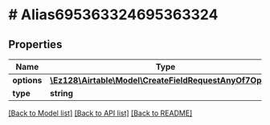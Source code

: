 # # Alias695363324695363324

## Properties

Name | Type | Description | Notes
------------ | ------------- | ------------- | -------------
**options** | [**\Ez128\Airtable\Model\CreateFieldRequestAnyOf7Options**](CreateFieldRequestAnyOf7Options.md) |  |
**type** | **string** |  |

[[Back to Model list]](../../README.md#models) [[Back to API list]](../../README.md#endpoints) [[Back to README]](../../README.md)
